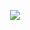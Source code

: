 <p align="center"

[![](https://i.postimg.cc/y8RpS04w/download-1-waifu2x-photo-noise3.png)](https://rentry.co/noizistic)

<p aligen="center"

</p
